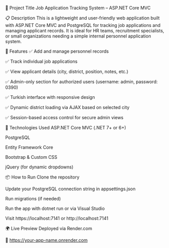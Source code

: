 📌 Project Title
Job Application Tracking System – ASP.NET Core MVC

📋 Description
This is a lightweight and user-friendly web application built with ASP.NET Core MVC and PostgreSQL for tracking job applications and managing applicant records.
It is ideal for HR teams, recruitment specialists, or small organizations needing a simple internal personnel application system.

🧩 Features
✅ Add and manage personnel records

✅ Track individual job applications

✅ View applicant details (city, district, position, notes, etc.)

✅ Admin-only section for authorized users (username: admin, password: 0390)

✅ Turkish interface with responsive design

✅ Dynamic district loading via AJAX based on selected city

✅ Session-based access control for secure admin views

🚀 Technologies Used
ASP.NET Core MVC (.NET 7+ or 6+)

PostgreSQL

Entity Framework Core

Bootstrap & Custom CSS

jQuery (for dynamic dropdowns)

📦 How to Run
Clone the repository

Update your PostgreSQL connection string in appsettings.json

Run migrations (if needed)

Run the app with dotnet run or via Visual Studio

Visit https://localhost:7141 or http://localhost:7141

🌍 Live Preview
Deployed via Render.com

🔗 https://your-app-name.onrender.com
